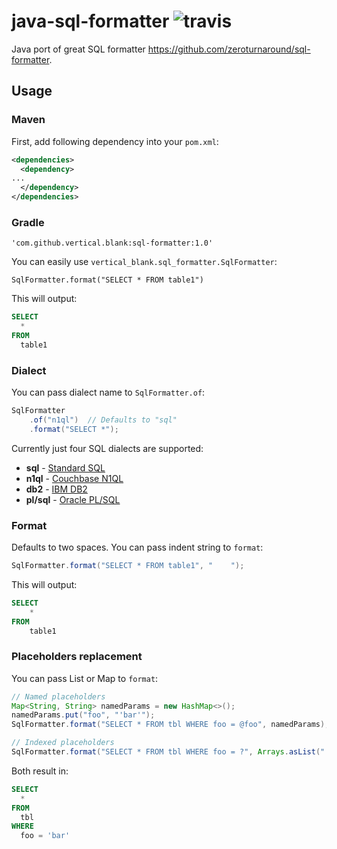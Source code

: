 # java-sql-formatter ![travis](https://api.travis-ci.org/vertical-blank/sql-formatter.svg?branch=master)

Java port of great SQL formatter https://github.com/zeroturnaround/sql-formatter.

## Usage

### Maven

First, add following dependency into your `pom.xml`:

```xml
<dependencies>
  <dependency>
...
  </dependency>
</dependencies>
```

### Gradle

`'com.github.vertical.blank:sql-formatter:1.0'`


You can easily use `vertical_blank.sql_formatter.SqlFormatter`:

```
SqlFormatter.format("SELECT * FROM table1")
```

This will output:
```sql
SELECT
  *
FROM
  table1
```

### Dialect

You can pass dialect name to `SqlFormatter.of`:

```java
SqlFormatter
    .of("n1ql")  // Defaults to "sql"
    .format("SELECT *");
```

Currently just four SQL dialects are supported:

- **sql** - [Standard SQL](https://en.wikipedia.org/wiki/SQL:2011)
- **n1ql** - [Couchbase N1QL](http://www.couchbase.com/n1ql)
- **db2** - [IBM DB2](https://www.ibm.com/analytics/us/en/technology/db2/)
- **pl/sql** - [Oracle PL/SQL](http://www.oracle.com/technetwork/database/features/plsql/index.html)

### Format

Defaults to two spaces.
You can pass indent string to `format`:

```java
SqlFormatter.format("SELECT * FROM table1", "    ");
```

This will output:
```sql
SELECT
    *
FROM
    table1
```

### Placeholders replacement

You can pass List or Map to `format`:

```java
// Named placeholders
Map<String, String> namedParams = new HashMap<>();
namedParams.put("foo", "'bar'");
SqlFormatter.format("SELECT * FROM tbl WHERE foo = @foo", namedParams);

// Indexed placeholders
SqlFormatter.format("SELECT * FROM tbl WHERE foo = ?", Arrays.asList("'bar'"));
```

Both result in:

```sql
SELECT
  *
FROM
  tbl
WHERE
  foo = 'bar'
```

